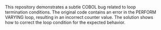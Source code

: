 This repository demonstrates a subtle COBOL bug related to loop termination conditions. The original code contains an error in the PERFORM VARYING loop, resulting in an incorrect counter value. The solution shows how to correct the loop condition for the expected behavior.